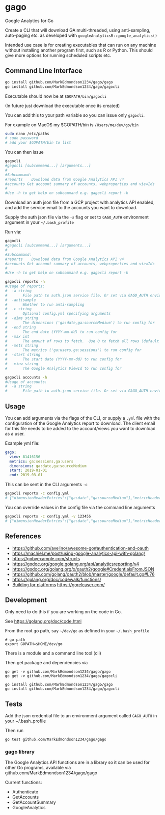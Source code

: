 # gago
Google Analytics for Go

Create a CLI that will download GA multi-threaded, using anti-sampling, auto-paging etc. as developed with `googleAnalyticsR::google_analytics()`

Intended use case is for creating executables that can run on any machine without installing another program first, such as R or Python.  This should give more options for running scheduled scripts etc. 

## Command Line Interface

```sh
go install github.com/MarkEdmondson1234/gago/gago
go install github.com/MarkEdmondson1234/gago/gagocli
```

Executable should now be at `$GOPATH/bin/gagocli`

(In future just download the executable once its created)

You can add this to your path variable so you can issue only `gagocli`.

For example on MacOS my $GOPATH/bin is `/Users/me/dev/go/bin`

```sh
sudo nano /etc/paths
# sudo password
# add your $GOPATH/bin to list
```

You can then issue

```sh
gagocli
#gagocli [subcommand...] [arguments...]
#
#Subcommand:
#reports	Download data from Google Analytics API v4
#accounts Get account summary of accounts, webproperties and viewIds
#
#Use -h to get help on subcommand e.g. gagocli report -h
```

Download an auth json file from a GCP project with analytics API enabled, and add the service email to the accounts you want to download.

Supply the auth json file via the `-a` flag or set to `GAGO_AUTH` environment argument in your `~/.bash_profile`

Run via:

```sh
gagocli
#gagocli [subcommand...] [arguments...]
#
#Subcommand:
#reports	Download data from Google Analytics API v4
#accounts Get account summary of accounts, webproperties and viewIds
#
#Use -h to get help on subcommand e.g. gagocli report -h

gagocli reports -h
#Usage of reports:
#  -a string
#    	File path to auth.json service file. Or set via GAGO_AUTH environment argument
#  -antisample
#    	Whether to run anti-sampling
#  -c string
#    	Optional config.yml specifying arguments
#  -dims string
#    	The dimensions ('ga:date,ga:sourceMedium') to run config for
#  -end string
#    	The end date (YYYY-mm-dd) to run config for
#  -max int
#    	The amount of rows to fetch.  Use 0 to fetch all rows (default 1000)
#  -mets string
#    	The metrics ('ga:users,ga:sessions') to run config for
#  -start string
#    	The start date (YYYY-mm-dd) to run config for
#  -view string
#    	The Google Analytics ViewId to run config for

gagocli accounts -h
#Usage of accounts:
#  -a string
#    	File path to auth.json service file. Or set via GAGO_AUTH environment argument
```



## Usage

You can add arguments via the flags of the CLI, or supply a `.yml` file with the configuration of the Google Analytics report to download.  The client email for this file needs to be added to the account/views you want to download as a user.

Example yml file:

```yml
gago:
  view: 81416156
  metrics: ga:sessions,ga:users
  dimensions: ga:date,ga:sourceMedium
  start: 2019-01-01
  end: 2019-08-01
```

This can be sent in the CLI arguments `-c`

```bash
gagocli reports -c config.yml
# {"dimensionHeaderEntries":["ga:date","ga:sourceMedium"],"metricHeaderEntries":[{"name":"ga:sessions","type":"INTEGER"},{"name":"ga:users","type":"INTEGER"}],"values":[{"dimensions":["20190101","(direct) / (none)"]
```

You can override values in the config file via the command line arguments

```bash
gagocli reports -c config.yml -v 123456
# {"dimensionHeaderEntries":["ga:date","ga:sourceMedium"],"metricHeaderEntries":[{"name":"ga:sessions","type":"INTEGER"},{"name":"ga:users","type":"INTEGER"}],"values":[{"dimensions":["20190101","(direct) / (none)"]
```

## References

* https://github.com/avelino/awesome-go#authentication-and-oauth
* https://machiel.me/post/using-google-analytics-api-with-golang/
* https://gobyexample.com/structs
* https://godoc.org/google.golang.org/api/analyticsreporting/v4
* https://godoc.org/golang.org/x/oauth2/google#CredentialsFromJSON
* https://github.com/golang/oauth2/blob/master/google/default.go#L76
* https://golang.org/doc/codewalk/functions/
* [Building for platforms](https://stackoverflow.com/questions/12168873/cross-compile-go-on-osx) https://goreleaser.com/

## Development

Only need to do this if you are working on the code in Go.

See https://golang.org/doc/code.html

From the root go path, say `~/dev/go` as defined in your `~/.bash_profile`

```
# go path
export GOPATH=$HOME/dev/go
```

There is a module and a command line tool (cli)

Then get package and dependencies via

```
go get -v github.com/MarkEdmondson1234/gago/gago
go get -v github.com/MarkEdmondson1234/gago/gagocli

go install github.com/MarkEdmondson1234/gago/gago
go install github.com/MarkEdmondson1234/gago/gagocli
```

## Tests

Add the json credential file to an environment argument called `GAGO_AUTH` in your ~/.bash_profile

Then run 

```
go test github.com/MarkEdmondson1234/gago/gago
```

### gago library

The Google Analytics API functions are in a library so it can be used for other Go programs, available via github.com/MarkEdmondson1234/gago/gago

Current functions:

* Authenticate
* GetAccounts
* GetAccountSummary
* GoogleAnalytics
